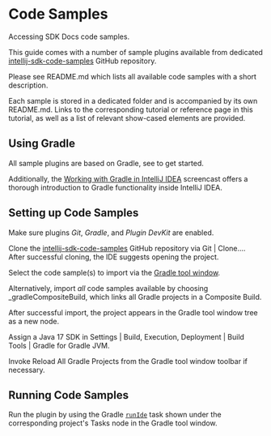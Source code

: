 <!-- Copyright 2000-2025 JetBrains s.r.o. and contributors. Use of this source code is governed by the Apache 2.0 license. -->

# Code Samples

<link-summary>Accessing SDK Docs code samples.</link-summary>

This guide comes with a number of sample plugins available from dedicated [intellij-sdk-code-samples](%gh-sdk-samples-master%/) GitHub repository.

Please see <path>README.md</path> which lists all available code samples with a short description.

Each sample is stored in a dedicated folder and is accompanied by its own <path>README.md</path>.
Links to the corresponding tutorial or reference page in this tutorial, as well as a list of relevant show-cased elements are provided.

## Using Gradle

All sample plugins are based on Gradle, see [](creating_plugin_project.md) to get started.

Additionally, the [Working with Gradle in IntelliJ IDEA](https://youtu.be/6V6G3RyxEMk) screencast offers a thorough introduction to Gradle functionality inside IntelliJ IDEA.

## Setting up Code Samples

Make sure plugins _Git_, _Gradle_, and _Plugin DevKit_ are enabled.

<include from="snippets.topic" element-id="pluginDevKitAvailability"/>

Clone the [intellij-sdk-code-samples](%gh-sdk-samples-master%/) GitHub repository via <control>Git | Clone...</control>.
After successful cloning, the IDE suggests opening the project.

Select the code sample(s) to import via the [Gradle tool window](https://www.jetbrains.com/help/idea/gradle.html#link_gradle_project).

Alternatively, import _all_ code samples available by choosing <path>_gradleCompositeBuild</path>, which links all Gradle projects in a Composite Build.

After successful import, the project appears in the <control>Gradle</control> tool window tree as a new node.

Assign a Java 17 SDK in <ui-path>Settings | Build, Execution, Deployment | Build Tools | Gradle</ui-path> for <control>Gradle JVM</control>.

Invoke <control>Reload All Gradle Projects</control> from the Gradle tool window toolbar if necessary.

## Running Code Samples

Run the plugin by using the Gradle [`runIde`](creating_plugin_project.md#executing-the-plugin) task shown under the corresponding project's <control>Tasks</control> node in the <control>Gradle</control> tool window.

